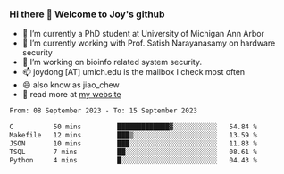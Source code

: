 ### Hi there 👋 Welcome to Joy's github

- 🔭 I’m currently a PhD student at University of Michigan Ann Arbor
- 🌱 I’m currently working with Prof. Satish Narayanasamy on hardware security
- 👯 I’m working on bioinfo related system security. 
- 📫 joydong [AT] umich.edu is the mailbox I check most often
- 😄 also know as jiao_chew
- 💬 read more at [my website](https://joydddd.github.io/)
<!--START_SECTION:waka-->

```txt
From: 08 September 2023 - To: 15 September 2023

C          50 mins         █████████████▓░░░░░░░░░░░   54.84 %
Makefile   12 mins         ███▒░░░░░░░░░░░░░░░░░░░░░   13.59 %
JSON       10 mins         ███░░░░░░░░░░░░░░░░░░░░░░   11.83 %
TSQL       7 mins          ██░░░░░░░░░░░░░░░░░░░░░░░   08.61 %
Python     4 mins          █░░░░░░░░░░░░░░░░░░░░░░░░   04.43 %
```

<!--END_SECTION:waka-->
